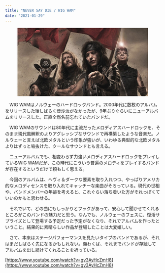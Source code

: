 ```yaml
---
title: "NEVER SAY DIE / WIG WAM"
date: "2021-01-29"
---
```


<figure>

![](/assets/nb2a018de219f_8bb6b687f27b908f0953a893a17aa2ea.jpg)

</figure>

　WIG WAMはノルウェーのハードロックバンド。2000年代に数枚のアルバムをリリースした後しばらく音沙汰がなかったが、9年ぶりぐらいにニューアルバムをリリースした。正直全然名前忘れていたバンドだ。

　WIG WAMのサウンドは80年代に主流だったメロディアスハードロックを、そのまま現代風解釈のよりアグレッシブなサウンドで再構築したような音楽だ。ノルウェーと言えば北欧メタルという印象が強いが、いわゆる典型的な北欧メタルよりはずっと垢抜けた、クールなサウンドとも言える。

　ニューアルバムでも、相変わらず力強いメロディアスハードロックをプレイしているWIG WAMだが、この時代にこういう普遍のメロディをプレイするバンドが存在するというだけで頼もしく思える。

　今回のアルバムは、ヘヴィ＆ダークな要素を取り入れつつ、やっぱりアメリカ的なメロディセンスを取り入れてキャッチーな楽曲がそろっている。現代の世相や、バンドメンバーの年齢を考えると、これぐらい落ち着いた方がそれっぽくていいのかもと思わせる。

　それでいて、どの曲にもしっかりとフックがあって、安心して聞かせてくれるところがこのバンドの魅力だと思う。なんでも、ノルウェーのフェスに、復活サプライズとして登場する予定だった予定がなくなり、それでアルバムを作ったということ。結果的に素晴らしい作品が登場したことは大変嬉しい。

　さて、本来はステージパフォーマンスを見たいタイプのバンドであるが、それはまだしばらく先になるかもしれない。願わくば、それまでバンドが存続してアルバムを出し続けてくれることを祈っている。

[https://www.youtube.com/watch?v=gv3AyHcZmH8](https://www.youtube.com/watch?v=gv3AyHcZmH8)
